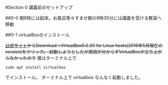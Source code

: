 #Section 0 講義前のセットアップ

##0-0 朝8時には起床。お風呂等々すませ朝の9時30分には講義を受ける教室へ移動 

##0-1 virtualBoxのインストール

~~[公式サイト](https://www.virtualbox.org/)からDownload→VirtualBox5.0.20 for Linux hosts(2016年5月現在のversion)をクリック。
起動しようとしたが原因が分からずVirtualBoxが立ち上がらなかったので~~
僕はターミナル上で

    sudo apt install virtualbox

でインストール。
ターミナル上で
    virtualbox
なんなく起動しました。




